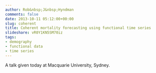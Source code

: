 ```yaml
---
author: Rob&nbsp;J&nbsp;Hyndman
comments: false
date: 2013-10-11 05:12:00+00:00
slug: coherent
title: Coherent mortality forecasting using functional time series
slideshare: vR0Y1KN5SM70iz
tags:
- demography
- functional data
- time series
---
```


A talk given today at Macquarie University, Sydney.

